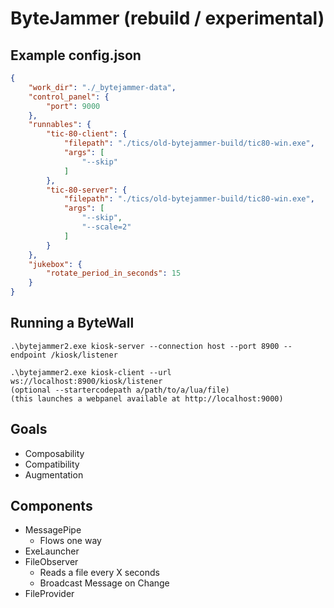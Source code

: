 # ByteJammer (rebuild / experimental)

## Example config.json

```json
{
    "work_dir": "./_bytejammer-data",
    "control_panel": {
        "port": 9000
    },
    "runnables": {
        "tic-80-client": {
            "filepath": "./tics/old-bytejammer-build/tic80-win.exe",
            "args": [
                "--skip"
            ]
        },
        "tic-80-server": {
            "filepath": "./tics/old-bytejammer-build/tic80-win.exe",
            "args": [
                "--skip",
                "--scale=2"
            ]
        }
    },
    "jukebox": {
        "rotate_period_in_seconds": 15
    }
}
```

## Running a ByteWall

```cli
.\bytejammer2.exe kiosk-server --connection host --port 8900 --endpoint /kiosk/listener

.\bytejammer2.exe kiosk-client --url ws://localhost:8900/kiosk/listener
(optional --startercodepath a/path/to/a/lua/file)
(this launches a webpanel available at http://localhost:9000)
```

## Goals

- Composability
- Compatibility
- Augmentation

## Components

- MessagePipe
    - Flows one way
- ExeLauncher
- FileObserver
    - Reads a file every X seconds
    - Broadcast Message on Change
- FileProvider